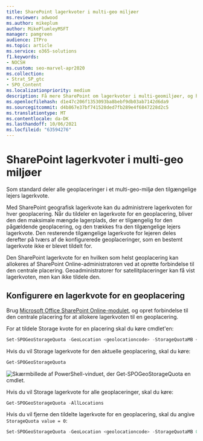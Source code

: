 ```yaml
---
title: SharePoint lagerkvoter i multi-geo miljøer
ms.reviewer: adwood
ms.author: mikeplum
author: MikePlumleyMSFT
manager: pamgreen
audience: ITPro
ms.topic: article
ms.service: o365-solutions
f1.keywords:
- NOCSH
ms.custom: seo-marvel-apr2020
ms.collection:
- Strat_SP_gtc
- SPO_Content
ms.localizationpriority: medium
description: Få mere SharePoint om lagerkvoter i multi-geomiljøer, og hvordan kvoter kan administreres af SharePoint Online-administratoren.
ms.openlocfilehash: d1e47c206f1353093ba8bebf9db03ab7142d6da9
ms.sourcegitcommit: d4b867e37bf741528ded7fb289e4f6847228d2c5
ms.translationtype: MT
ms.contentlocale: da-DK
ms.lasthandoff: 10/06/2021
ms.locfileid: "63594276"
---
```

# <a name="sharepoint-storage-quotas-in-multi-geo-environments"></a>SharePoint lagerkvoter i multi-geo miljøer

Som standard deler alle geoplaceringer i et multi-geo-miljø den tilgængelige lejers lagerkvote.

Med SharePoint geografisk lagerkvote kan du administrere lagerkvoten for hver geoplacering. Når du tildeler en lagerkvote for en geoplacering, bliver den den maksimale mængde lagerplads, der er tilgængelig for den pågældende geoplacering, og den trækkes fra den tilgængelige lejers lagerkvote. Den resterende tilgængelige lagerkvote for lejeren deles derefter på tværs af de konfigurerede geoplaceringer, som en bestemt lagerkvote ikke er blevet tildelt for.

Den SharePoint lagerkvote for en hvilken som helst geoplacering kan allokeres af SharePoint Online-administratoren ved at oprette forbindelse til den centrale placering. Geoadministratorer for satellitplaceringer kan få vist lagerkvoten, men kan ikke tildele den.

## <a name="configure-a-storage-quota-for-a-geo-location"></a>Konfigurere en lagerkvote for en geoplacering

Brug [Microsoft Office SharePoint Online-modulet](https://www.microsoft.com/download/details.aspx?id=35588), og opret forbindelse til den centrale placering for at allokere lagerkvoten til en geoplacering.

For at tildele Storage kvote for en placering skal du køre cmdlet'en:

```powershell
Set-SPOGeoStorageQuota -GeoLocation <geolocationcode> -StorageQuotaMB <value>
```

Hvis du vil Storage lagerkvote for den aktuelle geoplacering, skal du køre:

```powershell
Get-SPOGeoStorageQuota
```

![Skærmbillede af PowerShell-vinduet, der Get-SPOGeoStorageQuota en cmdlet.](../media/multi-geo-storage-quota.png)

Hvis du vil Storage lagerkvote for alle geoplaceringer, skal du køre:

```powershell
Get-SPOGeoStorageQuota -AllLocations
```

Hvis du vil fjerne den tildelte lagerkvote for en geoplacering, skal du angive `StorageQuota value = 0`:

```powershell
Set-SPOGeoStorageQuota -GeoLocation <geolocationcode> -StorageQuotaMB 0
```
